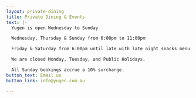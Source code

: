 ```yaml
---
layout: private-dining
title: Private Dining & Events
text: |-
  Yugen is open Wednesday to Sunday

  Wednesday, Thursday & Sunday from 6:00pm to 11:00pm

  Friday & Saturday from 6:00pm until late with late night snacks menu until 1:00am.

  We are closed Monday, Tuesday, and Public Holidays.

  All Sunday bookings accrue a 10% surcharge.
button_text: Email us
button_link: info@yugen.com.au

---
```

